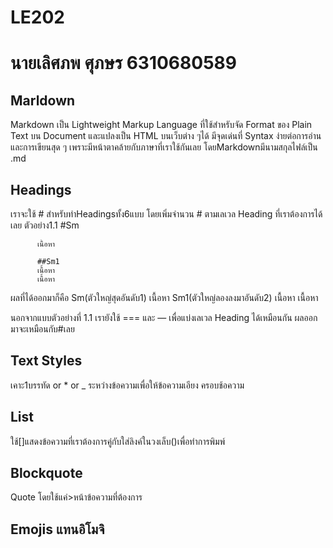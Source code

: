 # LE202
# นายเลิศภพ ศุภษร 6310680589
## Marldown
Markdown เป็น Lightweight Markup Language ที่ใช้สำหรับจัด Format ของ Plain Text บน Document และแปลงเป็น HTML บนเว็บต่าง ๆได้ มีจุดเด่นที่ Syntax ง่ายต่อการอ่านและการเขียนสุด ๆ เพราะมีหน้าตาคล้ายกับภาษาที่เราใช้กันเลย โดยMarkdownมีนามสกุลไฟล์เป็น .md
## Headings
เราจะใช้ # สำหรับทำHeadingsทั้ง6แบบ โดยเพิ่มจำนวน # ตามเลเวล Heading ที่เราต้องการได้เลย
ตัวอย่าง1.1 #Sm

          เนื้อหา
          
          ##Sm1
          เนื้อหา
          เนื้อหา
ผลที่ได้ออกมาก็คือ 
          Sm(ตัวใหญ่สุดอันดับ1)
          เนื้อหา
          Sm1(ตัวใหญ่ลองลงมาอันดับ2)
          เนื้อหา
          เนื้อหา
          
นอกจากแบบตัวอย่างที่ 1.1 เรายังใช้ === และ — เพื่อแบ่งเลเวล Heading ได้เหมือนกัน ผลออกมาจะเหมือนกับ#เลย 
## Text Styles
เคาะ1บรรทัด or * or _ ระหว่างข้อความเพื่อให้ข้อความเอียง ครอบช้อความ
## List 
ใช้[]แสดงข้อความที่เราต้องการคู่กับใส่ลิงค์ในวงเล็บ()เพื่อทำการพิมพ์
## Blockquote
Quote โดยใช้แค่>หน้าข้อความที่ต้องการ
## Emojis แทนอิโมจิ
 
